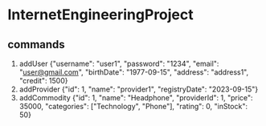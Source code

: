 # InternetEngineeringProject



## commands

1. addUser {"username": "user1", "password": "1234", "email": "user@gmail.com", "birthDate": "1977-09-15", "address": "address1", "credit": 1500}
2. addProvider {"id": 1, "name": "provider1", "registryDate": "2023-09-15"}
3. addCommodity {"id": 1, "name": "Headphone", "providerId": 1, "price": 35000, "categories": ["Technology", "Phone"], "rating": 0, "inStock": 50} 